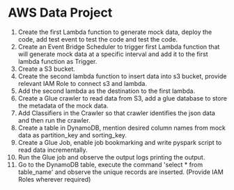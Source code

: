 # AWS Data Project

1. Create the first Lambda function to generate mock data, deploy the code, add test event to test the code and test the code.
2. Create an Event Bridge Scheduler to trigger first Lambda function that will generate mock data at a specific interval and add it to the first lambda function as Trigger.
3. Create a S3 bucket.
4. Create the second lambda function to insert data into s3 bucket, provide relevant IAM Role to connect s3 and lambda.
5. Add the second lambda as the destination to the first lambda.
6. Create a Glue crawler to read data from S3, add a glue database to store the metadata of the mock data.
7. Add Classifiers in the Crawler so that crawler identifies the json data and then run the crawler.
8. Create a table in DynamoDB, mention desired column names from mock data as partition_key and sorting_key.
9. Create a Glue Job, enable job bookmarking and write pyspark script to read data incrementally.
10. Run the Glue job and observe the output logs printing the output.
11. Go to the DynamoDB table, execute the command 'select * from table_name' and observe the unique records are inserted.
(Provide IAM Roles wherever required)
